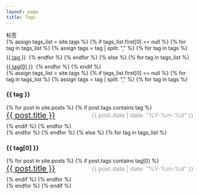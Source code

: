 ```yaml
---
layout: page
title: Tags
---
```



<div class="page-title" id="tags">标签</div>

<div class="archive-main" style="display: flex; flex-wrap: wrap; gap: 0.5rem;">
  {% assign tags_list = site.tags %}
  {% if tags_list.first[0] == null %}
    {% for tag in tags_list %}
      {% assign tags = tag | split: "," %}
      {% for tag in tags %}
        <a href="#{{ tag | slugify }}" class="tag">{{ tag }}</a>
      {% endfor %}
    {% endfor %}
  {% else %}
    {% for tag in tags_list %}
      <a href="#{{ tag[0] | slugify }}" class="tag">{{ tag[0] }}</a>
    {% endfor %}
  {% endif %}
</div>

<div class="archive-main">
  {% assign tags_list = site.tags %}
  {% if tags_list.first[0] == null %}
    {% for tag in tags_list %}
      {% assign tags = tag | split: "," %}
      {% for tag in tags %}
        <h3 id="{{ tag | slugify }}">{{ tag }}</h3>
        <div>
          {% for post in site.posts %}
            {% if post.tags contains tag %}
            <div style="display: flex; justify-content: space-between; align-items: center; margin-bottom: 0.5rem;">
              <a href="{{ post.url | relative_url }}" style="font-size: 1.3rem;">{{ post.title }}</a>
              <span style="color: #999; font-size: 1rem; white-space: nowrap;">{{ post.date | date: "%Y-%m-%d" }}</span>
            </div>
            {% endif %}
          {% endfor %}
        </div>
      {% endfor %}
    {% endfor %}
  {% else %}
    {% for tag in tags_list %}
      <h3 id="{{ tag[0] | slugify }}">{{ tag[0] }}</h3>
      <div>
        {% for post in site.posts %}
          {% if post.tags contains tag[0] %}
          <div style="display: flex; justify-content: space-between; align-items: center; margin-bottom: 0.5rem;">
            <a href="{{ post.url | relative_url }}" style="font-size: 1.3rem;">{{ post.title }}</a>
            <span style="color: #999; font-size: 1rem; white-space: nowrap;">{{ post.date | date: "%Y-%m-%d" }}</span>
          </div>
          {% endif %}
        {% endfor %}
      </div>
    {% endfor %}
  {% endif %}
</div>